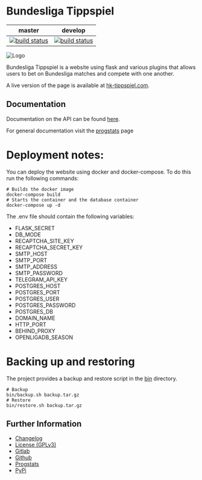# Bundesliga Tippspiel

|master|develop|
|:----:|:-----:|
|[![build status](https://gitlab.namibsun.net/namibsun/python/bundesliga-tippspiel/badges/master/build.svg)](https://gitlab.namibsun.net/namibsun/python/bundesliga-tippspiel/commits/master)|[![build status](https://gitlab.namibsun.net/namibsun/python/bundesliga-tippspiel/badges/develop/build.svg)](https://gitlab.namibsun.net/namibsun/python/bundesliga-tippspiel/commits/develop)|

![Logo](resources/logo/logo-readme.png)

Bundesliga Tippspiel is a website using flask and various plugins that allows
users to bet on Bundesliga matches and compete with one another.

A live version of the page is available at
[hk-tippspiel.com](https://hk-tippspiel.com).

## Documentation

Documentation on the API can be found [here](doc/api/API.md).

For general documentation visit the
[progstats](https://progstats.namibsun.net/projects/bundesliga-tippspiel)
page

# Deployment notes:

You can deploy the website using docker and docker-compose.
To do this run the following commands:

    # Builds the docker image
    docker-compose build
    # Starts the container and the database container
    docker-compose up -d
    
The .env file should contain the following variables:

* FLASK_SECRET
* DB_MODE
* RECAPTCHA_SITE_KEY
* RECAPTCHA_SECRET_KEY
* SMTP_HOST
* SMTP_PORT
* SMTP_ADDRESS
* SMTP_PASSWORD
* TELEGRAM_API_KEY
* POSTGRES_HOST
* POSTGRES_PORT
* POSTGRES_USER
* POSTGRES_PASSWORD
* POSTGRES_DB
* DOMAIN_NAME
* HTTP_PORT
* BEHIND_PROXY
* OPENLIGADB_SEASON

# Backing up and restoring

The project provides a backup and restore script in the [bin](bin) directory.
    
    # Backup
    bin/backup.sh backup.tar.gz
    # Restore
    bin/restore.sh backup.tar.gz

## Further Information

* [Changelog](CHANGELOG)
* [License (GPLv3)](LICENSE)
* [Gitlab](https://gitlab.namibsun.net/namibsun/python/bundesliga-tippspiel)
* [Github](https://github.com/namboy94/bundesliga-tippspiel)
* [Progstats](https://progstats.namibsun.net/projects/bundesliga-tippspiel)
* [PyPi](https://pypi.org/project/bundesliga-tippspiel)
